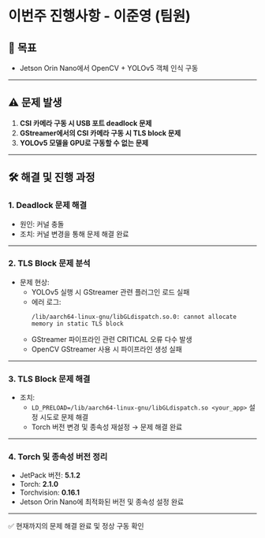 # 이번주 진행사항 - 이준영 (팀원)

## 🎯 목표
- Jetson Orin Nano에서 OpenCV + YOLOv5 객체 인식 구동

---

## ⚠️ 문제 발생

1. **CSI 카메라 구동 시 USB 포트 deadlock 문제**
2. **GStreamer에서의 CSI 카메라 구동 시 TLS block 문제**
3. **YOLOv5 모델을 GPU로 구동할 수 없는 문제**

---

## 🛠️ 해결 및 진행 과정

### 1. Deadlock 문제 해결
- 원인: 커널 충돌
- 조치: 커널 변경을 통해 문제 해결 완료

---

### 2. TLS Block 문제 분석
- 문제 현상:
  - YOLOv5 실행 시 GStreamer 관련 플러그인 로드 실패
  - 에러 로그:
    ```
    /lib/aarch64-linux-gnu/libGLdispatch.so.0: cannot allocate memory in static TLS block
    ```
  - GStreamer 파이프라인 관련 CRITICAL 오류 다수 발생
  - OpenCV GStreamer 사용 시 파이프라인 생성 실패

---

### 3. TLS Block 문제 해결
- 조치:
  - `LD_PRELOAD=/lib/aarch64-linux-gnu/libGLdispatch.so <your_app>` 설정 시도로 문제 해결
  - Torch 버전 변경 및 종속성 재설정 → 문제 해결 완료

---

### 4. Torch 및 종속성 버전 정리
- JetPack 버전: **5.1.2**
- Torch: **2.1.0**
- Torchvision: **0.16.1**
- Jetson Orin Nano에 최적화된 버전 및 종속성 설정 완료

---

✅ 현재까지의 문제 해결 완료 및 정상 구동 확인
